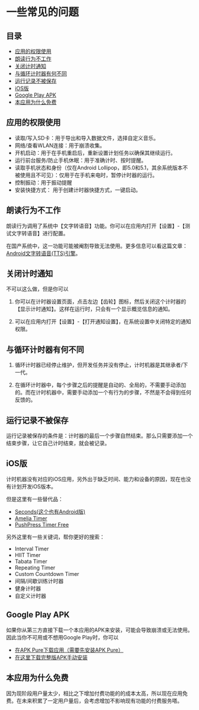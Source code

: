 # 一些常见的问题

## 目录

- [应用的权限使用](#应用的权限使用)
- [朗读行为不工作](#朗读行为不工作)
- [关闭计时通知](#关闭计时通知)
- [与循环计时器有何不同](#与循环计时器有何不同)
- [运行记录不被保存](#运行记录不被保存])
- [iOS版](#iOS版)
- [Google Play APK](#Google-Play-APK)
- [本应用为什么免费](#本应用为什么免费)

## 应用的权限使用

- 读取/写入SD卡：用于导出和导入数据文件，选择自定义音乐。
- 网络/查看WLAN连接：用于崩溃收集。
- 开机启动：用于在手机重启后，重新设置计划任务以确保其继续运行。
- 运行前台服务/防止手机休眠：用于准确计时、按时提醒。
- 读取手机状态和身份（仅在Android Lollipop，即5.0和5.1，其余系统版本不被使用且不可见）：仅用于在手机来电时，暂停计时器的运行。
- 控制振动：用于振动提醒
- 安装快捷方式： 用于创建计时器快捷方式，一键启动。

## 朗读行为不工作

朗读行为调用了系统中【文字转语音】功能。你可以在应用内打开【设置】-【测试文字转语音】进行配置。

在国产系统中，这一功能可能被阉割导致无法使用。更多信息可以看这篇文章：[Android文字转语音(TTS)引擎](https://aprildown.xyz/2019/03/11/tts/)。

## 关闭计时通知

不可以这么做，但是你可以

1. 你可以在计时器设置页面，点击左边【齿轮】图标，然后关闭这个计时器的【显示计时通知】。这样在运行时，只会有一个显示概览信息的通知。

1. 可以在应用内打开【设置】-【打开通知设置】，在系统设置中关闭特定的通知权限。

## 与循环计时器有何不同

1. 循环计时器已经停止维护，但开发任务并没有停止，计时机器是其继承者/下一代。

2. 在循环计时器中，每个步骤之后的提醒是自动的、全局的，不需要手动添加的。而在计时机器中，需要手动添加一个有行为的步骤，不然是不会得到任何反馈的。

## 运行记录不被保存

运行记录被保存的条件是：计时器的最后一个步骤自然结束。那么只需要添加一个结束步骤，让它自己计时结束，就会被记录。

## iOS版

计时机器没有对应的iOS应用，另外出于缺乏时间、能力和设备的原因，现在也没有计划开发iOS版本。

但是这里有一些替代品：

- [Seconds(这个也有Android版)](https://apps.apple.com/cn/app/seconds-%E9%AB%98%E5%BC%BA%E5%BA%A6%E9%97%B4%E6%AD%87%E8%AE%AD%E7%BB%83%E5%AE%9A%E6%97%B6%E5%99%A8/id475816966)
- [Amelia Timer](https://apps.apple.com/cn/app/amelia-timer/id1438196267)
- [PushPress Timer Free](https://apps.apple.com/cn/app/pushpress-timer-free/id826016623)

另外这里有一些关键词，帮你更好的搜索：

- Interval Timer
- HIIT Timer
- Tabata Timer
- Repeating Timer
- Custom Countdown Timer
- 间隔/间歇训练计时器
- 健身计时器
- 自定义计时器

## Google Play APK

如果你从第三方直接下载一个本应用的APK来安装，可能会导致崩溃或无法使用。因此当你不可用或不想用Google Play时，你可以

- [在APK Pure下载应用（需要先安装APK Pure）](https://apkpure.com/timer-machine-run-walk-interval-timer/io.github.deweyreed.timer.google)
- [在这里下载完整版APK手动安装](https://drive.google.com/open?id=1YHIdW77fuxmyQ7sFza1LEIqmhzBygEZx)

## 本应用为什么免费

因为现阶段用户量太少，相比之下增加付费功能的的成本太高，所以现在应用免费。在未来积累了一定用户量后，会考虑增加不影响现有功能的付费服务嗒。
